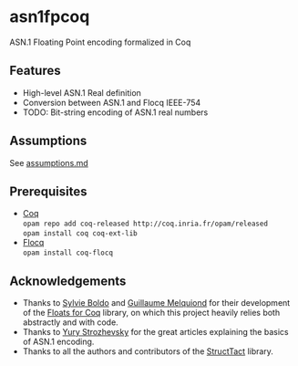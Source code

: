 # asn1fpcoq
ASN.1 Floating Point encoding formalized in Coq

## Features
* High-level ASN.1 Real definition 
* Conversion between ASN.1 and Flocq IEEE-754
* TODO: Bit-string encoding of ASN.1 real numbers
## Assumptions
See [assumptions.md](https://github.com/digamma-ai/asn1fpcoq/blob/master/assumptions.md)

## Prerequisites
* [Coq](https://coq.inria.fr/)  
`opam repo add coq-released http://coq.inria.fr/opam/released`  
`opam install coq coq-ext-lib`  
* [Flocq](http://flocq.gforge.inria.fr/)  
`opam install coq-flocq`

## Acknowledgements
* Thanks to [Sylvie Boldo](https://www.lri.fr/~sboldo/) and [Guillaume Melquiond](https://www.lri.fr/~melquion/) for their development of the [Floats for Coq](http://flocq.gforge.inria.fr/) library, on which this project heavily relies both abstractly and with code.
* Thanks to [Yury Strozhevsky](https://www.strozhevsky.com/) for the great articles explaining  the basics of ASN.1 encoding.
* Thanks to all the authors and contributors of the [StructTact](https://github.com/uwplse/StructTact) library.
